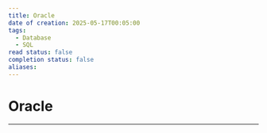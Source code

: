 ```yaml
---
title: Oracle
date of creation: 2025-05-17T00:05:00
tags:
  - Database
  - SQL
read status: false
completion status: false
aliases:
---
```

# Oracle
---
